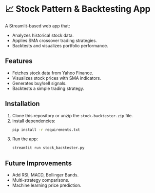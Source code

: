 # 📈 Stock Pattern & Backtesting App

A Streamlit-based web app that:
- Analyzes historical stock data.
- Applies SMA crossover trading strategies.
- Backtests and visualizes portfolio performance.

## **Features**
- Fetches stock data from Yahoo Finance.
- Visualizes stock prices with SMA indicators.
- Generates buy/sell signals.
- Backtests a simple trading strategy.

## **Installation**
1. Clone this repository or unzip the `stock-backtester.zip` file.
2. Install dependencies:
   ```bash
   pip install -r requirements.txt
   ```
3. Run the app:
   ```bash
   streamlit run stock_backtester.py
   ```

## **Future Improvements**
- Add RSI, MACD, Bollinger Bands.
- Multi-strategy comparisons.
- Machine learning price prediction.
